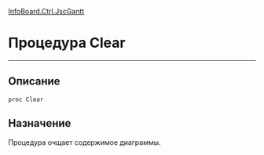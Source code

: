 ﻿---
Link: InfoBoard.Ctrl.JscGantt.@Clear
---

<!---  Навигация
[Имя проекта](#) :
-->
[InfoBoard.Ctrl.JscGantt](Default)

# Процедура Clear
---

## Описание

    proc Clear

<!--
## Аргументы{#Args}

### Аргумент1

Описание аргумента 1
-->

## Назначение

Процедура очщает содержимое диаграммы.

<!--
## Пример

    Clear...
-->

